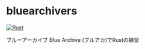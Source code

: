 # bluearchivers
[![Rust](https://github.com/VisualBasist/bluearchivers/actions/workflows/rust.yml/badge.svg)](https://github.com/VisualBasist/bluearchivers/actions/workflows/rust.yml)

ブルーアーカイブ Blue Archive (ブルアカ)でRustの練習
